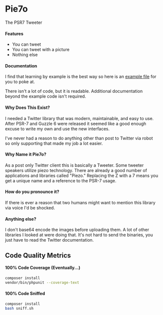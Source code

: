 # Pie7o
The PSR7 Tweeter

#### Features

 * You can tweet
 * You can tweet with a picture
 * Nothing else

#### Documentation

I find that learning by example is the best way so here is an [example file](example.php) for you
to poke at.

There isn't a lot of code, but it is readable. Additional documentation beyond the example code
isn't required.

#### Why Does This Exist?

I needed a Twitter library that was modern, maintainable, and easy to use. After PSR-7 and Guzzle 6
were released it seemed like a good enough excuse to write my own and use the new interfaces.

I've never had a reason to do anything other than post to Twitter via robot so only supporting that
made my job a lot easier.

#### Why Name it Pie7o?

As a post only Twitter client this is basically a Tweeter. Some tweeter speakers utilize piezo
technology. There are already a good number of applications and libraries called "Piezo." Replacing
the Z with a 7 means you get a unique name and a reference to the PSR-7 usage.

#### How do you pronounce it?

If there is ever a reason that two humans might want to mention this library via voice I'd be
shocked.

#### Anything else?

I don't base64 encode the images before uploading them. A lot of other libraries I looked at were
doing that. It's not hard to send the binaries, you just have to read the Twitter documentation.

## Code Quality Metrics

#### 100% Code Coverage (Eventually...)
```sh
composer install
vendor/bin/phpunit --coverage-text
```

#### 100% Code Sniffed
```sh
composer install
bash sniff.sh
```